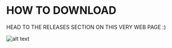 # HOW TO DOWNLOAD

HEAD TO THE RELEASES SECTION ON THIS VERY WEB PAGE :)


![alt text](http://url/Z:\Pictures/rockpapersicsosrs-screenshot.png)
